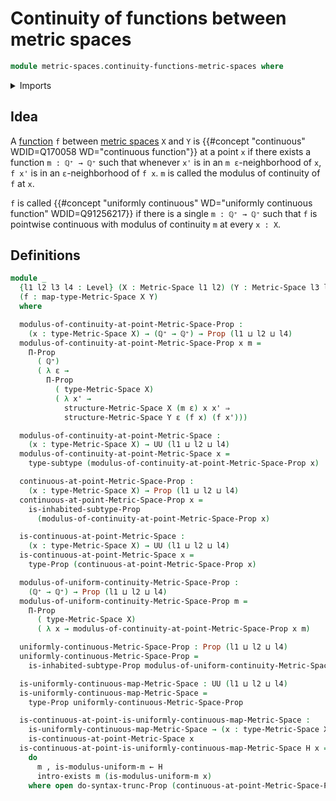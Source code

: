 # Continuity of functions between metric spaces

```agda
module metric-spaces.continuity-functions-metric-spaces where
```

<details><summary>Imports</summary>

```agda
open import elementary-number-theory.positive-rational-numbers

open import foundation.dependent-pair-types
open import foundation.existential-quantification
open import foundation.inhabited-subtypes
open import foundation.propositional-truncations
open import foundation.propositions
open import foundation.subtypes
open import foundation.universe-levels

open import metric-spaces.functions-metric-spaces
open import metric-spaces.metric-spaces
```

</details>

## Idea

A [function](metric-spaces.functions-metric-spaces.md) `f` between
[metric spaces](metric-spaces.metric-spaces.md) `X` and `Y` is
{{#concept "continuous" WDID=Q170058 WD="continuous function"}} at a point `x`
if there exists a function `m : ℚ⁺ → ℚ⁺` such that whenever `x'` is in an
`m ε`-neighborhood of `x`, `f x'` is in an `ε`-neighborhood of `f x`. `m` is
called the modulus of continuity of `f` at `x`.

`f` is called
{{#concept "uniformly continuous" WD="uniformly continuous function" WDID=Q91256217}}
if there is a single `m : ℚ⁺ → ℚ⁺` such that `f` is pointwise continuous with
modulus of continuity `m` at every `x : X`.

## Definitions

```agda
module _
  {l1 l2 l3 l4 : Level} (X : Metric-Space l1 l2) (Y : Metric-Space l3 l4)
  (f : map-type-Metric-Space X Y)
  where

  modulus-of-continuity-at-point-Metric-Space-Prop :
    (x : type-Metric-Space X) → (ℚ⁺ → ℚ⁺) → Prop (l1 ⊔ l2 ⊔ l4)
  modulus-of-continuity-at-point-Metric-Space-Prop x m =
    Π-Prop
      ( ℚ⁺)
      ( λ ε →
        Π-Prop
          ( type-Metric-Space X)
          ( λ x' →
            structure-Metric-Space X (m ε) x x' ⇒
            structure-Metric-Space Y ε (f x) (f x')))

  modulus-of-continuity-at-point-Metric-Space :
    (x : type-Metric-Space X) → UU (l1 ⊔ l2 ⊔ l4)
  modulus-of-continuity-at-point-Metric-Space x =
    type-subtype (modulus-of-continuity-at-point-Metric-Space-Prop x)

  continuous-at-point-Metric-Space-Prop :
    (x : type-Metric-Space X) → Prop (l1 ⊔ l2 ⊔ l4)
  continuous-at-point-Metric-Space-Prop x =
    is-inhabited-subtype-Prop
      (modulus-of-continuity-at-point-Metric-Space-Prop x)

  is-continuous-at-point-Metric-Space :
    (x : type-Metric-Space X) → UU (l1 ⊔ l2 ⊔ l4)
  is-continuous-at-point-Metric-Space x =
    type-Prop (continuous-at-point-Metric-Space-Prop x)

  modulus-of-uniform-continuity-Metric-Space-Prop :
    (ℚ⁺ → ℚ⁺) → Prop (l1 ⊔ l2 ⊔ l4)
  modulus-of-uniform-continuity-Metric-Space-Prop m =
    Π-Prop
      ( type-Metric-Space X)
      ( λ x → modulus-of-continuity-at-point-Metric-Space-Prop x m)

  uniformly-continuous-Metric-Space-Prop : Prop (l1 ⊔ l2 ⊔ l4)
  uniformly-continuous-Metric-Space-Prop =
    is-inhabited-subtype-Prop modulus-of-uniform-continuity-Metric-Space-Prop

  is-uniformly-continuous-map-Metric-Space : UU (l1 ⊔ l2 ⊔ l4)
  is-uniformly-continuous-map-Metric-Space =
    type-Prop uniformly-continuous-Metric-Space-Prop

  is-continuous-at-point-is-uniformly-continuous-map-Metric-Space :
    is-uniformly-continuous-map-Metric-Space → (x : type-Metric-Space X) →
    is-continuous-at-point-Metric-Space x
  is-continuous-at-point-is-uniformly-continuous-map-Metric-Space H x =
    do
      m , is-modulus-uniform-m ← H
      intro-exists m (is-modulus-uniform-m x)
    where open do-syntax-trunc-Prop (continuous-at-point-Metric-Space-Prop x)
```
